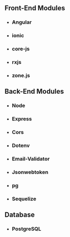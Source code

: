 ## Front-End Modules

- ### Angular
- ### ionic
- ### core-js
- ### rxjs
- ### zone.js

## Back-End Modules

- ### Node
- ### Express
- ### Cors
- ### Dotenv
- ### Email-Validator
- ### Jsonwebtoken
- ### pg
- ### Sequelize

## Database

- ### PostgreSQL
